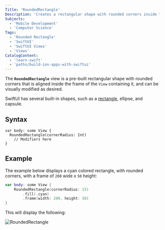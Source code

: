```yaml
---
Title: 'RoundedRectangle'
Description: 'Creates a rectangular shape with rounded corners inside the frame of the view containing it.'
Subjects:
  - 'Mobile Development'
  - 'Computer Science'
Tags:
  - 'Rounded Rectangle'
  - 'SwiftUI'
  - 'SwiftUI Views'
  - 'Views'
CatalogContent:
  - 'learn-swift'
  - 'paths/build-ios-apps-with-swiftui'
---
```


The **`RoundedRectangle`** view is a pre-built rectangular shape with rounded corners that is aligned inside the frame of the `View` containing it, and can be visually modified as desired.

SwiftUI has several built-in shapes, such as a [rectangle](https://www.codecademy.com/resources/docs/swiftui/views/rectangle), ellipse, and capsule.

## Syntax

```pseudo
var body: some View {
  RoundedRectangle(cornerRadius: Int)
    // Modifiers here
}
```

## Example

The example below displays a cyan colored rectangle, with rounded corners, with a frame of `200` wide x `50` height:

```swift
var body: some View {
    RoundedRectangle(cornerRadius: 15)
        .fill(.cyan)
        .frame(width: 200, height: 50)
}
```


This will display the following:

![RoundedRectangle](https://raw.githubusercontent.com/Codecademy/docs/main/media/swiftui-roundedrectangle.png)
